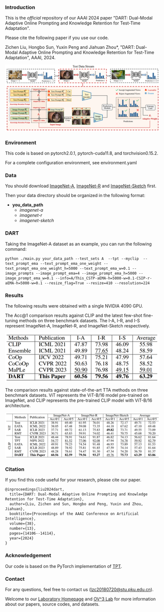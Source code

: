 ### Introduction
This is the *official* repository of our AAAI 2024 paper "DART: Dual-Modal Adaptive Online Prompting and Knowledge Retention for Test-Time Adaptation". 

Please cite the following paper if you use our code.

Zichen Liu, Hongbo Sun, Yuxin Peng and Jiahuan Zhou*, "DART: Dual-Modal Adaptive Online Prompting and Knowledge Retention for Test-Time Adaptation", AAAI, 2024.

![Framework](figs/framework.png)



### Environment
This code is based on pytorch2.0.1, pytorch-cuda11.8, and torchvision0.15.2.

For a complete configuration environment, see environment.yaml

### Data
You should download [ImageNet-A](https://github.com/hendrycks/natural-adv-examples), [ImageNet-R](https://github.com/hendrycks/imagenet-r) and [ImageNet-Sketch](https://github.com/HaohanWang/ImageNet-Sketch) first.


Then your data directory should be organized in the following format:

- **you_data_path**
  - *imagenet-a*
  - *imagenet-r*
  - *imagenet-sketch*


### DART
Taking the ImageNet-A dataset as an example, you can run the following command:
```
python ./main.py your_data_path --test_sets A  --tpt --myclip  --text_prompt_ema --text_prompt_ema_one_weight --text_prompt_ema_one_weight_h=5000 --text_prompt_ema_w=0.1 --image_prompts --image_prompt_ema=4 --image_prompt_ema_h=5000 --image_prompt_ema_w=0.1 --info=A/This_CSTP-aEMA-h=5000-w=0.1-CSIP-r-aEMA-h=5000-w=0.1 --resize_flag=True --resize=410 --resolution=224
```

### Results
The following results were obtained with a single NVIDIA 4090 GPU.

The Acc@1 comparison results against CLIP and the latest few-shot fine-tuning methods on three benchmark datasets. The I-A, I-R, and I-S represent ImageNet-A, ImageNet-R, and ImageNet-Sketch respectively.

![Results](figs/result_1.png)


The comparison results against state-of-the-art TTA methods on three benchmark datasets. ViT represents the ViT-B/16 model pre-trained on ImageNet, and CLIP represents the pre-trained CLIP model with ViT-B/16 architecture.

![Results](figs/result_2.png)


### Citation
If you find this code useful for your research, please cite our paper.
```
@inproceedings{liu2024dart,
  title={DART: Dual-Modal Adaptive Online Prompting and Knowledge Retention for Test-Time Adaptation},
  author={Liu, Zichen and Sun, Hongbo and Peng, Yuxin and Zhou, Jiahuan},
  booktitle={Proceedings of the AAAI Conference on Artificial Intelligence},
  volume={38},
  number={13},
  pages={14106--14114},
  year={2024}
}
```


### Acknowledgement
Our code is based on the PyTorch implementation of [TPT](https://github.com/azshue/TPT).

### Contact
For any questions, feel free to contact us ([lzc20180720@stu.pku.edu.cn](lzc20180720@stu.pku.edu.cn)).

Welcome to our [Laboratory Homepage](http://39.108.48.32/mipl/home/) and [OV^3 Lab](https://zhoujiahuan1991.github.io/) for more information about our papers, source codes, and datasets.